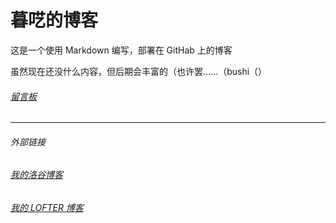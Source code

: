# 暮呓的博客

这是一个使用 Markdown 编写，部署在 GitHab 上的博客

虽然现在还没什么内容，但后期会丰富的（也许罢……（bushi（）

###### [留言板](https://github.com/Muh-Yih/Muh-Yih.github.io/discussions)
---
###### 外部链接
###### [我的洛谷博客](https://muhyih.blog.luogu.org/)
###### [我的 LOFTER 博客](https://muh-yih.lofter.com/)

